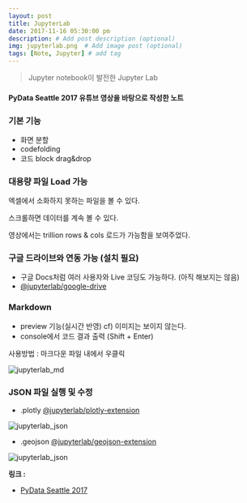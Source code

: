 ```yaml
---
layout: post
title: JupyterLab
date: 2017-11-16 05:30:00 pm
description: # Add post description (optional)
img: jupyterlab.png  # Add image post (optional)
tags: [Note, Jupyter] # add tag
---
```


> Jupyter notebook이 발전한 Jupyter Lab

#### PyData Seattle 2017 유튜브 영상을 바탕으로 작성한 노트

### 기본 기능

* 화면 분할
* codefolding
* 코드 block drag&drop

### 대용량 파일 Load 가능

엑셀에서 소화하지 못하는 파일을 볼 수 있다.

스크롤하면 데이터를 계속 볼 수 있다.

영상에서는 trillion rows & cols 로드가 가능함을 보여주었다.

### 구글 드라이브와 연동 가능 (설치 필요)
* 구글 Docs처럼 여러 사용자와 Live 코딩도 가능하다. (아직 해보지는 않음)
* [@jupyterlab/google-drive](https://github.com/jupyterlab/jupyterlab-google-drive)

### Markdown

* preview 기능(실시간 반영) cf) 이미지는 보이지 않는다.
* console에서 코드 결과 출력 (Shift + Enter)

사용방법 : 마크다운 파일 내에서 우클릭

![jupyterlab_md]({{site.baseurl}}/assets/img/jupyterlab(md).png)

### JSON 파일 실행 및 수정

* .plotly [@jupyterlab/plotly-extension](https://github.com/jupyterlab/jupyter-renderers/tree/master/packages/plotly-extension)

![jupyterlab_json]({{site.baseurl}}/assets/img/jupyterlab(plotly).png)

* .geojson [@jupyterlab/geojson-extension](https://github.com/jupyterlab/jupyter-renderers/tree/master/packages/geojson-extension)

![jupyterlab_json]({{site.baseurl}}/assets/img/jupyterlab(geojson).png)

**링크 :**
* [PyData Seattle 2017](https://www.youtube.com/watch?v=u3gU2brTaVI)
